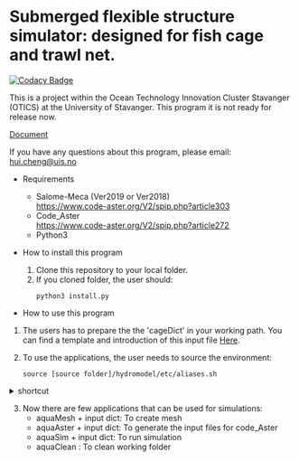 # Submerged flexible structure simulator: designed for fish cage and trawl net. 

[![Codacy Badge](https://api.codacy.com/project/badge/Grade/19931a0cd13143c29c7b26795031bc1f)](https://www.codacy.com/manual/hui-aqua/hydromodel?utm_source=github.com&amp;utm_medium=referral&amp;utm_content=hui-aqua/hydromodel&amp;utm_campaign=Badge_Grade)

This is a project within the Ocean Technology Innovation Cluster Stavanger (OTICS) at the University of Stavanger. 
This program it is not ready for release now.

[Document](/docs/_build/html/index.html)

If you have any questions about this program, please email: hui.cheng@uis.no

* Requirements
    * Salome-Meca (Ver2019 or Ver2018)  
    https://www.code-aster.org/V2/spip.php?article303
    * Code_Aster   
    https://www.code-aster.org/V2/spip.php?article272
    * Python3
     
* How to install this program
    1. Clone this repository to your local folder. 
    2. If you cloned folder, the user should:
        ```
        python3 install.py
        ```
 * How to use this program   
 
1. The users has to prepare the the 'cageDict' in your working path. 
 You can find a template and introduction of this input file [Here](https://github.com/hui-aqua/hydromodel/tree/master/benchMarkTests).
        
2. To use the applications, the user needs to source the environment:
   ```
   source [source folder]/hydromodel/etc/aliases.sh 
   ```
   
<details>
<summary>shortcut</summary>
<p> 
User configuration
In order to use the installed aquaSimulator, complete the following:

- 1. Open the $HOME/.bashrc file in the user's home directory in an editor, e.g., by typing in a terminal (note the dot)
    ```  vi ~/.bashrc ```
- 2. Add the following line at the bottom of that file and save the file
   ```    alias aqua='source [source folder]/hydromodel/etc/aliases.sh'```
- 3. type aqua in your terminal. 
</p>
</details>

3. Now there are few applications that can be used for simulations:
    - aquaMesh + input dict: To create mesh
    - aquaAster + input dict: To generate the input files for code_Aster
    - aquaSim + input dict: To run simulation
    - aquaClean : To clean working folder 
